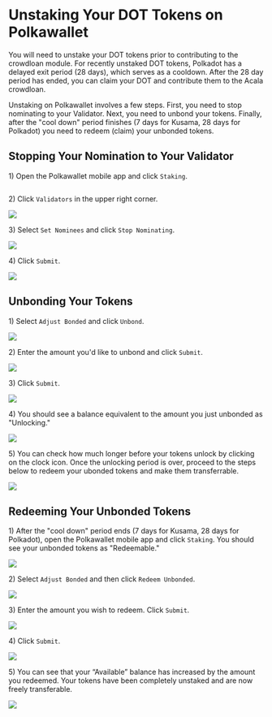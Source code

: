 # Unstaking Your DOT Tokens on Polkawallet

You will need to unstake your DOT tokens prior to contributing to the crowdloan module. For recently unstaked DOT tokens, Polkadot has a delayed exit period (28 days), which serves as a cooldown. After the 28 day period has ended, you can claim your DOT and contribute them to the Acala crowdloan.

Unstaking on Polkawallet involves a few steps. First, you need to stop nominating to your Validator. Next, you need to unbond your tokens. Finally, after the "cool down" period finishes (7 days for Kusama, 28 days for Polkadot) you need to redeem (claim) your unbonded tokens.

## Stopping Your Nomination to Your Validator

1\) Open the Polkawallet mobile app and click `Staking`.

<img src="../../../../.gitbook/assets/image (50) (1).png" alt="" data-size="original">

2\) Click `Validators` in the upper right corner.

![](<../../../../.gitbook/assets/image (45).png>)

3\) Select `Set Nominees` and click `Stop Nominating`.

![](<../../../../.gitbook/assets/image (28).png>)

4\) Click `Submit`.

![](<../../../../.gitbook/assets/image (27).png>)

## Unbonding Your Tokens&#x20;

1\) Select `Adjust Bonded` and click `Unbond`.

![](<../../../../.gitbook/assets/image (20).png>)

2\) Enter the amount you'd like to unbond and click `Submit`.

![](<../../../../.gitbook/assets/image (52).png>)

3\) Click `Submit`.

![](<../../../../.gitbook/assets/image (77).png>)

4\) You should see a balance equivalent to the amount you just unbonded as "Unlocking."

![](<../../../../.gitbook/assets/image (5).png>)

5\) You can check how much longer before your tokens unlock by clicking on the clock icon. Once the unlocking period is over, proceed to the steps below to redeem your ubonded tokens and make them transferrable.

![](<../../../../.gitbook/assets/image (69).png>)

## Redeeming Your Unbonded Tokens

1\) After the "cool down" period ends (7 days for Kusama, 28 days for Polkadot), open the Polkawallet mobile app and click `Staking`. You should see your unbonded tokens as "Redeemable."

![](<../../../../.gitbook/assets/image (70).png>)

2\) Select `Adjust Bonded` and then click `Redeem Unbonded`.

![](<../../../../.gitbook/assets/image (83).png>)

3\) Enter the amount you wish to redeem. Click `Submit`.

![](<../../../../.gitbook/assets/image (59).png>)

4\) Click `Submit`.

![](<../../../../.gitbook/assets/image (55).png>)

5\) You can see that your “Available” balance has increased by the amount you redeemed. Your tokens have been completely unstaked and are now freely transferable.

![](<../../../../.gitbook/assets/image (18).png>)
